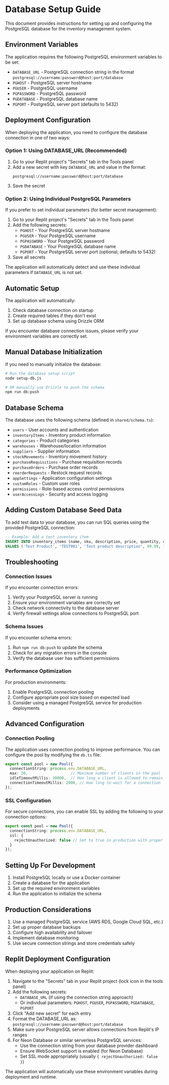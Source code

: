 # Database Setup Guide

This document provides instructions for setting up and configuring the PostgreSQL database for the inventory management system.

## Environment Variables

The application requires the following PostgreSQL environment variables to be set:

- `DATABASE_URL` - PostgreSQL connection string in the format `postgresql://username:password@host:port/database`
- `PGHOST` - PostgreSQL server hostname
- `PGUSER` - PostgreSQL username
- `PGPASSWORD` - PostgreSQL password
- `PGDATABASE` - PostgreSQL database name
- `PGPORT` - PostgreSQL server port (defaults to 5432)

## Deployment Configuration

When deploying the application, you need to configure the database connection in one of two ways:

### Option 1: Using DATABASE_URL (Recommended)

1. Go to your Replit project's "Secrets" tab in the Tools panel
2. Add a new secret with key `DATABASE_URL` and value in the format:
   ```
   postgresql://username:password@host:port/database
   ```
3. Save the secret

### Option 2: Using Individual PostgreSQL Parameters

If you prefer to set individual parameters (for better secret management):

1. Go to your Replit project's "Secrets" tab in the Tools panel
2. Add the following secrets:
   - `PGHOST` - Your PostgreSQL server hostname
   - `PGUSER` - Your PostgreSQL username 
   - `PGPASSWORD` - Your PostgreSQL password
   - `PGDATABASE` - Your PostgreSQL database name
   - `PGPORT` - Your PostgreSQL server port (optional, defaults to 5432)
3. Save all secrets

The application will automatically detect and use these individual parameters if `DATABASE_URL` is not set.

## Automatic Setup

The application will automatically:

1. Check database connection on startup
2. Create required tables if they don't exist
3. Set up database schema using Drizzle ORM

If you encounter database connection issues, please verify your environment variables are correctly set.

## Manual Database Initialization

If you need to manually initialize the database:

```bash
# Run the database setup script
node setup-db.js

# OR manually use Drizzle to push the schema
npm run db:push
```

## Database Schema

The database uses the following schema (defined in `shared/schema.ts`):

- `users` - User accounts and authentication
- `inventoryItems` - Inventory product information
- `categories` - Product categories
- `warehouses` - Warehouse/location information
- `suppliers` - Supplier information
- `stockMovements` - Inventory movement history
- `purchaseRequisitions` - Purchase requisition records
- `purchaseOrders` - Purchase order records
- `reorderRequests` - Restock request records
- `appSettings` - Application configuration settings
- `customRoles` - Custom user roles
- `permissions` - Role-based access control permissions
- `userAccessLogs` - Security and access logging

## Adding Custom Database Seed Data

To add test data to your database, you can run SQL queries using the provided PostgreSQL connection:

```sql
-- Example: Add a test inventory item
INSERT INTO inventory_items (name, sku, description, price, quantity, category_id)
VALUES ('Test Product', 'TEST001', 'Test product description', 99.99, 100, 1);
```

## Troubleshooting

### Connection Issues

If you encounter connection errors:

1. Verify your PostgreSQL server is running
2. Ensure your environment variables are correctly set
3. Check network connectivity to the database server
4. Verify firewall settings allow connections to PostgreSQL port

### Schema Issues

If you encounter schema errors:

1. Run `npm run db:push` to update the schema
2. Check for any migration errors in the console
3. Verify the database user has sufficient permissions

### Performance Optimization

For production environments:

1. Enable PostgreSQL connection pooling
2. Configure appropriate pool size based on expected load
3. Consider using a managed PostgreSQL service for production deployments

## Advanced Configuration

### Connection Pooling

The application uses connection pooling to improve performance. You can configure the pool by modifying the `db.ts` file:

```typescript
export const pool = new Pool({
  connectionString: process.env.DATABASE_URL,
  max: 20,                   // Maximum number of clients in the pool
  idleTimeoutMillis: 30000,  // How long a client is allowed to remain idle before being closed
  connectionTimeoutMillis: 2000, // How long to wait for a connection
});
```

### SSL Configuration

For secure connections, you can enable SSL by adding the following to your connection options:

```typescript
export const pool = new Pool({
  connectionString: process.env.DATABASE_URL,
  ssl: {
    rejectUnauthorized: false // Set to true in production with proper certificates
  }
});
```

## Setting Up For Development

1. Install PostgreSQL locally or use a Docker container
2. Create a database for the application
3. Set up the required environment variables
4. Run the application to initialize the schema

## Production Considerations

1. Use a managed PostgreSQL service (AWS RDS, Google Cloud SQL, etc.)
2. Set up proper database backups
3. Configure high availability and failover
4. Implement database monitoring
5. Use secure connection strings and store credentials safely

## Replit Deployment Configuration

When deploying your application on Replit:

1. Navigate to the "Secrets" tab in your Replit project (lock icon in the tools panel)
2. Add the following secrets:
   - `DATABASE_URL` (if using the connection string approach)
   - Or individual parameters: `PGHOST`, `PGUSER`, `PGPASSWORD`, `PGDATABASE`, `PGPORT`
3. Click "Add new secret" for each entry
4. Format the DATABASE_URL as: `postgresql://username:password@host:port/database`
5. Make sure your PostgreSQL server allows connections from Replit's IP ranges
6. For Neon Database or similar serverless PostgreSQL services:
   - Use the connection string from your database provider dashboard
   - Ensure WebSocket support is enabled (for Neon Database)
   - Set SSL mode appropriately (usually `{ rejectUnauthorized: false }`)

The application will automatically use these environment variables during deployment and runtime.